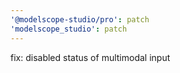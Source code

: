 ```yaml
---
'@modelscope-studio/pro': patch
'modelscope_studio': patch
---
```


fix: disabled status of multimodal input
